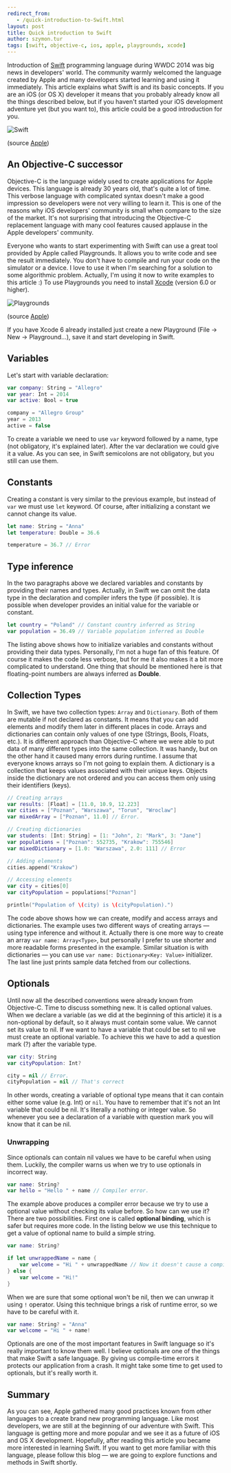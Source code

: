 ```yaml
---
redirect_from:
   - /quick-introduction-to-Swift.html
layout: post
title: Quick introduction to Swift
author: szymon.tur
tags: [swift, objective-c, ios, apple, playgrounds, xcode]
---
```


Introduction of [Swift](https://developer.apple.com/swift/ "Swift") programming language during WWDC 2014 was big news in developers' world. The community
warmly welcomed the language created by Apple and many developers started learning and using it immediately.
This article explains what Swift is and its basic concepts. If you are an iOS (or OS X) developer it means that you probably already know all the
things described below, but if you haven't started your iOS development adventure yet (but you want to), this article could be a good introduction for you.

![Swift](https://devimages.apple.com.edgekey.net/home/images/home-hero-swift-hero.png  "Swift logo")

(source [Apple](https://developer.apple.com/ "Apple"))

## An Objective-C successor

Objective-C is the language widely used to create applications for Apple devices. This language is already 30 years old, that's quite a lot of time.
This verbose language with complicated syntax doesn't make a good impression so developers were not very willing to learn it. This is one of the
reasons why iOS developers' community is small when compare to the size of the market. It's not surprising that introducing the Objective-C replacement
language with many cool features caused applause in the Apple developers' community.

Everyone who wants to start experimenting with Swift can use a great tool provided by Apple called Playgrounds. It allows you to write code and
see the result immediately. You don't have to compile and run your code on the simulator or a device. I love to use it when I'm searching for a solution
to some algorithmic problem. Actually, I'm using it now to write examples to this article :)
To use Playgrounds you need to install [Xcode](https://developer.apple.com/xcode/downloads/) (version 6.0 or higher).

![Playgrounds](https://devimages.apple.com.edgekey.net/swift/images/swift-screenshot.jpg  "Playgrounds")

(source [Apple](https://developer.apple.com/swift/ "Apple"))

If you have Xcode 6 already installed just create a new Playground (File -> New -> Playground…), save it and start developing in Swift.

## Variables

Let's start with variable declaration:

```swift
var company: String = "Allegro"
var year: Int = 2014
var active: Bool = true

company = "Allegro Group"
year = 2013
active = false
```

To create a variable we need to use `var` keyword followed by a name, type (not obligatory, it's explained later). After the var declaration we could
give it a value. As you can see, in Swift semicolons are not obligatory, but you still can use them.

## Constants

Creating a constant is very similar to the previous example, but instead of `var` we must use `let` keyword. Of course, after initializing a constant
we cannot change its value.

```swift
let name: String = "Anna"
let temperature: Double = 36.6

temperature = 36.7 // Error
```

## Type inference

In the two paragraphs above we declared variables and constants by providing their names and types. Actually, in Swift we can omit the data type in
the declaration and compiler infers the type (if possible). It is possible when developer provides an initial value for the variable or constant.

```swift
let country = "Poland" // Constant country inferred as String
var population = 36.49 // Variable population inferred as Double
```

The listing above shows how to initialize variables and constants without providing their data types. Personally, I'm not a huge fan of this feature.
Of course it makes the code less verbose, but for me it also makes it a bit more complicated to understand.
One thing that should be mentioned here is that floating-point numbers are always inferred as **Double**.

## Collection Types

In Swift, we have two collection types: `Array` and `Dictionary`. Both of them are mutable if not declared as constants. It means that you can add
elements and modify them later in different places in code.
Arrays and dictionaries can contain only values of one type (Strings, Bools, Floats, etc.). It is different approach than Objective-C where we were
able to put data of many different types into the same collection. It was handy, but on the other hand it caused many errors during runtime.
I assume that everyone knows arrays so I'm not going to explain them. A dictionary is a collection that keeps values associated with their unique keys.
Objects inside the dictionary are not ordered and you can access them only using their identifiers (keys).

```swift
// Creating arrays
var results: [Float] = [11.0, 10.9, 12.223]
var cities = ["Poznan", "Warszawa", "Torun", "Wroclaw"]
var mixedArray = ["Poznan", 11.0] // Error.

// Creating dictionaries
var students: [Int: String] = [1: "John", 2: "Mark", 3: "Jane"]
var populations = ["Poznan": 552735, "Krakow": 755546]
var mixedDictionary = [1.0: "Warszawa", 2.0: 111] // Error

// Adding elements
cities.append("Krakow")

// Accessing elements
var city = cities[0]
var cityPopulation = populations["Poznan"]

println("Population of \(city) is \(cityPopulation).")
```

The code above shows how we can create, modify and access arrays and dictionaries. The example uses two different ways of creating arrays — using type
inference and without it. Actually there is one more way to create an array `var name: Array<Type>`, but personally I prefer to use shorter and more
readable forms presented in the example. Similar situation is with dictionaries — you can use `var name: Dictionary<Key: Value>` initializer.
The last line just prints sample data fetched from our collections.

## Optionals

Until now all the described conventions were already known from Objective-C. Time to discuss something new.
It is called optional values. When we declare a variable (as we did at the beginning of this article) it is a non-optional by default, so it always
must contain some value. We cannot set its value to nil. If we want to have a variable that could be set to nil we must create an optional variable.
To achieve this we have to add a question mark (?) after the variable type.

```swift
var city: String
var cityPopulation: Int?

city = nil // Error.
cityPopulation = nil // That's correct
```

In other words, creating a variable of optional type means that it can contain either some value (e.g. Int) or `nil`. You have to remember that
it's not an Int variable that could be nil. It's literally a nothing or integer value. So whenever you see a declaration of a variable with
question mark you will know that it can be nil.


### Unwrapping

Since optionals can contain nil values we have to be careful when using them. Luckily, the compiler warns us when we try to use optionals in incorrect way.

```swift
var name: String?
var hello = "Hello " + name // Compiler error.
```

The example above produces a compiler error because we try to use a optional value without checking its value before. So how can we use it? There are
two possibilities. First one is called **optional binding**, which is safer but requires more code. In the listing below we use this technique to
get a value of optional name to build a simple string.

```swift
var name: String?

if let unwrappedName = name {
    var welcome = "Hi " + unwrappedName // Now it doesn't cause a compiler error.
} else {
    var welcome = "Hi!"
}
```

When we are sure that some optional won't be nil, then we can unwrap it using `!` operator. Using this technique brings a risk of runtime error,
so we have to be careful with it.

```swift
var name: String? = "Anna"
var welcome = "Hi " + name!
```

Optionals are one of the most important features in Swift language so it's really important to know them well. I believe optionals are one of the
things that make Swift a safe language. By giving us compile-time errors it protects our application from a crash. It might take some time to get used
to optionals, but it's really worth it.

## Summary

As you can see, Apple gathered many good practices known from other languages to a create brand new programming language. Like most developers, we are still at the beginning of our adventure with Swift. This language is getting more and more popular and we see it as a future of iOS and OS X development.
Hopefully, after reading this article you became more interested in learning Swift. If you want to get more familiar with this language, please follow
this blog — we are going to explore functions and methods in Swift shortly.
